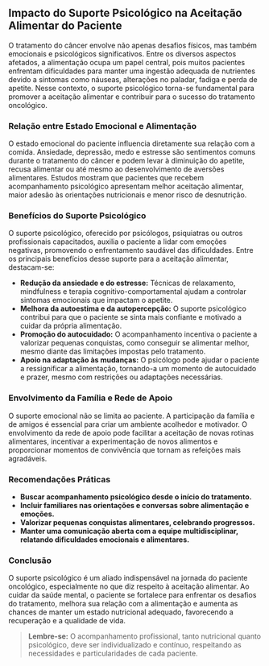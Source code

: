 
## Impacto do Suporte Psicológico na Aceitação Alimentar do Paciente

O tratamento do câncer envolve não apenas desafios físicos, mas também emocionais e psicológicos significativos. Entre os diversos aspectos afetados, a alimentação ocupa um papel central, pois muitos pacientes enfrentam dificuldades para manter uma ingestão adequada de nutrientes devido a sintomas como náuseas, alterações no paladar, fadiga e perda de apetite. Nesse contexto, o suporte psicológico torna-se fundamental para promover a aceitação alimentar e contribuir para o sucesso do tratamento oncológico.

### Relação entre Estado Emocional e Alimentação

O estado emocional do paciente influencia diretamente sua relação com a comida. Ansiedade, depressão, medo e estresse são sentimentos comuns durante o tratamento do câncer e podem levar à diminuição do apetite, recusa alimentar ou até mesmo ao desenvolvimento de aversões alimentares. Estudos mostram que pacientes que recebem acompanhamento psicológico apresentam melhor aceitação alimentar, maior adesão às orientações nutricionais e menor risco de desnutrição.

### Benefícios do Suporte Psicológico

O suporte psicológico, oferecido por psicólogos, psiquiatras ou outros profissionais capacitados, auxilia o paciente a lidar com emoções negativas, promovendo o enfrentamento saudável das dificuldades. Entre os principais benefícios desse suporte para a aceitação alimentar, destacam-se:

- **Redução da ansiedade e do estresse:** Técnicas de relaxamento, mindfulness e terapia cognitivo-comportamental ajudam a controlar sintomas emocionais que impactam o apetite.
- **Melhora da autoestima e da autopercepção:** O suporte psicológico contribui para que o paciente se sinta mais confiante e motivado a cuidar da própria alimentação.
- **Promoção do autocuidado:** O acompanhamento incentiva o paciente a valorizar pequenas conquistas, como conseguir se alimentar melhor, mesmo diante das limitações impostas pelo tratamento.
- **Apoio na adaptação às mudanças:** O psicólogo pode ajudar o paciente a ressignificar a alimentação, tornando-a um momento de autocuidado e prazer, mesmo com restrições ou adaptações necessárias.

### Envolvimento da Família e Rede de Apoio

O suporte emocional não se limita ao paciente. A participação da família e de amigos é essencial para criar um ambiente acolhedor e motivador. O envolvimento da rede de apoio pode facilitar a aceitação de novas rotinas alimentares, incentivar a experimentação de novos alimentos e proporcionar momentos de convivência que tornam as refeições mais agradáveis.

### Recomendações Práticas

- **Buscar acompanhamento psicológico desde o início do tratamento.**
- **Incluir familiares nas orientações e conversas sobre alimentação e emoções.**
- **Valorizar pequenas conquistas alimentares, celebrando progressos.**
- **Manter uma comunicação aberta com a equipe multidisciplinar, relatando dificuldades emocionais e alimentares.**

### Conclusão

O suporte psicológico é um aliado indispensável na jornada do paciente oncológico, especialmente no que diz respeito à aceitação alimentar. Ao cuidar da saúde mental, o paciente se fortalece para enfrentar os desafios do tratamento, melhora sua relação com a alimentação e aumenta as chances de manter um estado nutricional adequado, favorecendo a recuperação e a qualidade de vida.

> **Lembre-se:** O acompanhamento profissional, tanto nutricional quanto psicológico, deve ser individualizado e contínuo, respeitando as necessidades e particularidades de cada paciente.
```
